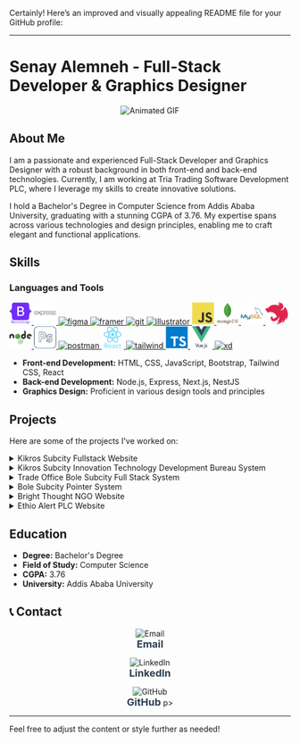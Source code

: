 Certainly! Here’s an improved and visually appealing README file for your GitHub profile:

---

# Senay Alemneh - Full-Stack Developer & Graphics Designer

<p align="center">
  <img src="https://media.giphy.com/media/v1.Y2lkPTc5MGI3NjExMjVmZmY2ZmRmYWY0YmI1MjU1MjJhZmE1OTVkNWFhNTM2NWJlZDIxMQ/qgQUggAC3Pfv687qPC/giphy.gif" alt="Animated GIF" width="200" height="200">
</p>

## About Me

I am a passionate and experienced Full-Stack Developer and Graphics Designer with a robust background in both front-end and back-end technologies. Currently, I am working at Tria Trading Software Development PLC, where I leverage my skills to create innovative solutions.

I hold a Bachelor's Degree in Computer Science from Addis Ababa University, graduating with a stunning CGPA of 3.76. My expertise spans across various technologies and design principles, enabling me to craft elegant and functional applications.

## Skills

### Languages and Tools

<p align="left">
  <a href="https://getbootstrap.com" target="_blank" rel="noreferrer">
    <img src="https://raw.githubusercontent.com/devicons/devicon/master/icons/bootstrap/bootstrap-plain-wordmark.svg" alt="bootstrap" width="40" height="40"/>
  </a>
  <a href="https://expressjs.com" target="_blank" rel="noreferrer">
    <img src="https://raw.githubusercontent.com/devicons/devicon/master/icons/express/express-original-wordmark.svg" alt="express" width="40" height="40"/>
  </a>
  <a href="https://www.figma.com/" target="_blank" rel="noreferrer">
    <img src="https://www.vectorlogo.zone/logos/figma/figma-icon.svg" alt="figma" width="40" height="40"/>
  </a>
  <a href="https://www.framer.com/" target="_blank" rel="noreferrer">
    <img src="https://www.vectorlogo.zone/logos/framer/framer-icon.svg" alt="framer" width="40" height="40"/>
  </a>
  <a href="https://git-scm.com/" target="_blank" rel="noreferrer">
    <img src="https://www.vectorlogo.zone/logos/git-scm/git-scm-icon.svg" alt="git" width="40" height="40"/>
  </a>
  <a href="https://www.adobe.com/in/products/illustrator.html" target="_blank" rel="noreferrer">
    <img src="https://www.vectorlogo.zone/logos/adobe_illustrator/adobe_illustrator-icon.svg" alt="illustrator" width="40" height="40"/>
  </a>
  <a href="https://developer.mozilla.org/en-US/docs/Web/JavaScript" target="_blank" rel="noreferrer">
    <img src="https://raw.githubusercontent.com/devicons/devicon/master/icons/javascript/javascript-original.svg" alt="javascript" width="40" height="40"/>
  </a>
  <a href="https://www.mongodb.com/" target="_blank" rel="noreferrer">
    <img src="https://raw.githubusercontent.com/devicons/devicon/master/icons/mongodb/mongodb-original-wordmark.svg" alt="mongodb" width="40" height="40"/>
  </a>
  <a href="https://www.mysql.com/" target="_blank" rel="noreferrer">
    <img src="https://raw.githubusercontent.com/devicons/devicon/master/icons/mysql/mysql-original-wordmark.svg" alt="mysql" width="40" height="40"/>
  </a>
  <a href="https://nestjs.com/" target="_blank" rel="noreferrer">
    <img src="https://raw.githubusercontent.com/devicons/devicon/master/icons/nestjs/nestjs-plain.svg" alt="nestjs" width="40" height="40"/>
  </a>
  <a href="https://nodejs.org" target="_blank" rel="noreferrer">
    <img src="https://raw.githubusercontent.com/devicons/devicon/master/icons/nodejs/nodejs-original-wordmark.svg" alt="nodejs" width="40" height="40"/>
  </a>
  <a href="https://www.photoshop.com/en" target="_blank" rel="noreferrer">
    <img src="https://raw.githubusercontent.com/devicons/devicon/master/icons/photoshop/photoshop-line.svg" alt="photoshop" width="40" height="40"/>
  </a>
  <a href="https://postman.com" target="_blank" rel="noreferrer">
    <img src="https://www.vectorlogo.zone/logos/getpostman/getpostman-icon.svg" alt="postman" width="40" height="40"/>
  </a>
  <a href="https://reactjs.org/" target="_blank" rel="noreferrer">
    <img src="https://raw.githubusercontent.com/devicons/devicon/master/icons/react/react-original-wordmark.svg" alt="react" width="40" height="40"/>
  </a>
  <a href="https://tailwindcss.com/" target="_blank" rel="noreferrer">
    <img src="https://www.vectorlogo.zone/logos/tailwindcss/tailwindcss-icon.svg" alt="tailwind" width="40" height="40"/>
  </a>
  <a href="https://www.typescriptlang.org/" target="_blank" rel="noreferrer">
    <img src="https://raw.githubusercontent.com/devicons/devicon/master/icons/typescript/typescript-original.svg" alt="typescript" width="40" height="40"/>
  </a>
  <a href="https://vuejs.org/" target="_blank" rel="noreferrer">
    <img src="https://raw.githubusercontent.com/devicons/devicon/master/icons/vuejs/vuejs-original-wordmark.svg" alt="vuejs" width="40" height="40"/>
  </a>
  <a href="https://www.adobe.com/products/xd.html" target="_blank" rel="noreferrer">
    <img src="https://cdn.worldvectorlogo.com/logos/adobe-xd.svg" alt="xd" width="40" height="40"/>
  </a>
</p>

- **Front-end Development:** HTML, CSS, JavaScript, Bootstrap, Tailwind CSS, React
- **Back-end Development:** Node.js, Express, Next.js, NestJS
- **Graphics Design:** Proficient in various design tools and principles

## Projects

Here are some of the projects I've worked on:

<details>
  <summary>Kikros Subcity Fullstack Website</summary>
  <p>A comprehensive full-stack application for Kikros Subcity, integrating front-end and back-end technologies to deliver a seamless user experience.</p>
</details>

<details>
  <summary>Kikros Subcity Innovation Technology Development Bureau System</summary>
  <p>A robust system designed for managing innovation and technology development within Kikros Subcity, with features tailored for efficient workflow and data management.</p>
</details>

<details>
  <summary>Trade Office Bole Subcity Full Stack System</summary>
  <p>A full-stack system developed for the Trade Office in Bole Subcity, encompassing various functionalities to streamline trade-related processes.</p>
</details>

<details>
  <summary>Bole Subcity Pointer System</summary>
  <p>A dynamic pointer system designed for Bole Subcity, offering enhanced navigation and location tracking features.</p>
</details>

<details>
  <summary>Bright Thought NGO Website</summary>
  <p>A website created for Bright Thought NGO, featuring an engaging design and functionality to support their mission and outreach activities.</p>
</details>

<details>
  <summary>Ethio Alert PLC Website</summary>
  <p>A modern and responsive website for Ethio Alert PLC, showcasing their services and providing an interactive platform for their clients.</p>
</details>

## Education

- **Degree:** Bachelor's Degree
- **Field of Study:** Computer Science
- **CGPA:** 3.76
- **University:** Addis Ababa University

## 📞 Contact

<p align="center">
  <a href="mailto:senayalemneh1992@gmail.com" style="text-decoration: none;">
    <img src="https://img.icons8.com/clouds/100/000000/email.png" alt="Email" width="50" height="50">
    <br>
    <span style="color: #2c3e50; font-size: 18px; font-weight: bold;">Email</span>
  </a>
</p>

<p align="center">
  <a href="https://www.linkedin.com/in/senayalemneh/" style="text-decoration: none;">
    <img src="https://img.icons8.com/clouds/100/000000/linkedin.png" alt="LinkedIn" width="50" height="50">
    <br>
    <span style="color: #2c3e50; font-size: 18px; font-weight: bold;">LinkedIn</span>
  </a>
</p>

<p align="center">
  <a href="https://github.com/Senayalemneh" style="text-decoration: none;">
    <img src="https://img.icons8.com/clouds/100/000000/github.png" alt="GitHub" width="50" height="50">
    <br>
    <span style="color: #2c3e50; font-size: 18px; font-weight: bold;">GitHub</span>
  </a>
</

p>

---

Feel free to adjust the content or style further as needed!
